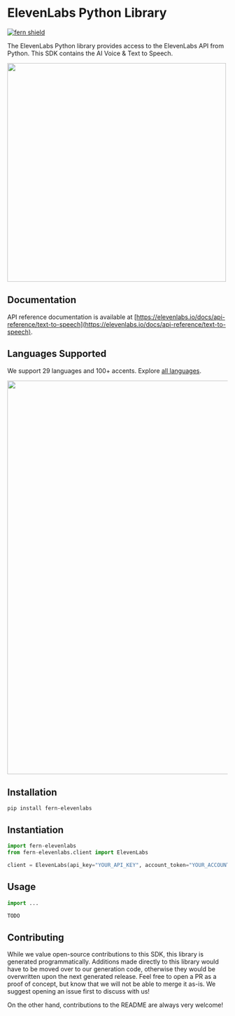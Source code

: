 # ElevenLabs Python Library

[![fern shield](https://img.shields.io/badge/%F0%9F%8C%BF-SDK%20generated%20by%20Fern-brightgreen)](https://buildwithfern.com/?utm_source=fern-elevenlabs/elevenlabs-python/readme)

The ElevenLabs Python library provides access to the ElevenLabs API from Python. This SDK contains the AI Voice & Text to Speech. 

<img src="https://github.com/fern-elevenlabs/elevenlabs-python/assets/83524670/b3d142db-83da-46fd-ab0b-06e3b07ec998" width="500">

## Documentation

API reference documentation is available at [https://elevenlabs.io/docs/api-reference/text-to-speech](https://elevenlabs.io/docs/api-reference/text-to-speech).

## Languages Supported

We support 29 languages and 100+ accents. Explore [all languages](https://elevenlabs.io/languages).

<img src="https://github.com/fern-elevenlabs/elevenlabs-python/assets/83524670/ea02a0a8-2691-4403-bbb1-ec14993a0adf" width="900">

## Installation

```shell
pip install fern-elevenlabs
```

## Instantiation

```python
import fern-elevenlabs
from fern-elevenlabs.client import ElevenLabs

client = ElevenLabs(api_key="YOUR_API_KEY", account_token="YOUR_ACCOUNT_TOKEN")
```

## Usage

```python
import ...

TODO
```

## Contributing

While we value open-source contributions to this SDK, this library is generated programmatically. Additions made directly to this library would have to be moved over to our generation code, otherwise they would be overwritten upon the next generated release. Feel free to open a PR as a proof of concept, but know that we will not be able to merge it as-is. We suggest opening an issue first to discuss with us! 

On the other hand, contributions to the README are always very welcome!
